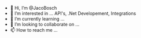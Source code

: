 - 👋 Hi, I’m @JacoBosch
- 👀 I’m interested in ... API's, .Net Developement, Integrations
- 🌱 I’m currently learning ... 
- 💞️ I’m looking to collaborate on ...
- 📫 How to reach me ...

<!---
JacoBosch/JacoBosch is a ✨ special ✨ repository because its `README.md` (this file) appears on your GitHub profile.
You can click the Preview link to take a look at your changes.
--->
